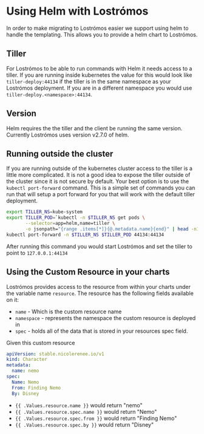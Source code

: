 # Using Helm with Lostrómos

In order to make migrating to Lostrómos easier we support using helm to handle
the templating. This allows you to provide a helm chart to Lostrómos.

## Tiller

For Lostrómos to be able to run commands with Helm it needs access to a tiller.
If you are running inside kubernetes the value for this would look like
`tiller-deploy:44134` if the tiller is in the same namespace as your Lostrómos
deployment. If you are in a different namespace you would use
`tiller-deploy.<namespace>:44134`.

## Version

Helm requires the the tiller and the client be running the same version.
Currently Lostrómos uses version v2.7.0 of helm.

## Running outside the cluster

If you are running outside of the kubernetes cluster access to the tiller is a
little more complicated. It is not a good idea to expose the tiller outside of
the cluster since it is not secure by default. Your best option is to
use the `kubectl port-forward` command. This is a simple set of commands you can
run that will setup a port forward for you that will work with the default tiller deployment.

```bash
export TILLER_NS=kube-system
export TILLER_POD=`kubectl -n $TILLER_NS get pods \
       --selector=app=helm,name=tiller \
       -o jsonpath="{range .items[*]}{@.metadata.name}{end}" | head -n1`
kubectl port-forward -n $TILLER_NS $TILLER_POD 44134:44134
```

After running this command you would start Lostrómos and set the tiller to point
to `127.0.0.1:44134`

## Using the Custom Resource in your charts

Lostrómos provides access to the resource from within your charts under the
variable name `resource`. The resource has the following fields available on it:

- `name` - Which is the custom resource name
- `namespace` - represents the namespace the custom resource is deployed in
- `spec` - holds all of the data that is stored in your resources spec field.

Given this custom resource

```yaml
apiVersion: stable.nicolerenee.io/v1
kind: Character
metadata:
  name: nemo
spec:
  Name: Nemo
  From: Finding Nemo
  By: Disney
```

- `{{ .Values.resource.name }}` would return "nemo"
- `{{ .Values.resource.spec.name }}` would return "Nemo"
- `{{ .Values.resource.spec.from }}` would return "Finding Nemo"
- `{{ .Values.resource.spec.by }}` would return "Disney"
